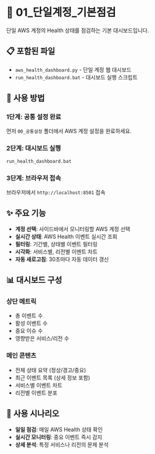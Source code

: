 # 📁 01_단일계정_기본점검

단일 AWS 계정의 Health 상태를 점검하는 기본 대시보드입니다.

## 📋 포함된 파일

- `aws_health_dashboard.py` - 단일 계정 웹 대시보드
- `run_health_dashboard.bat` - 대시보드 실행 스크립트

## 🚀 사용 방법

### 1단계: 공통 설정 완료
먼저 `00_공통설정` 폴더에서 AWS 계정 설정을 완료하세요.

### 2단계: 대시보드 실행
```bash
run_health_dashboard.bat
```

### 3단계: 브라우저 접속
브라우저에서 `http://localhost:8501` 접속

## ✨ 주요 기능

- **계정 선택**: 사이드바에서 모니터링할 AWS 계정 선택
- **실시간 상태**: AWS Health 이벤트 실시간 조회
- **필터링**: 기간별, 상태별 이벤트 필터링
- **시각화**: 서비스별, 리전별 이벤트 차트
- **자동 새로고침**: 30초마다 자동 데이터 갱신

## 📊 대시보드 구성

### 상단 메트릭
- 총 이벤트 수
- 활성 이벤트 수  
- 중요 이슈 수
- 영향받은 서비스/리전 수

### 메인 콘텐츠
- 전체 상태 요약 (정상/경고/중요)
- 최근 이벤트 목록 (상세 정보 포함)
- 서비스별 이벤트 차트
- 리전별 이벤트 분포

## 🎯 사용 시나리오

- **일일 점검**: 매일 AWS Health 상태 확인
- **실시간 모니터링**: 중요 이벤트 즉시 감지  
- **상세 분석**: 특정 서비스나 리전의 문제 분석